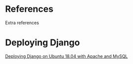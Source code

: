 # References
Extra references 

# Deploying Django
[Deploying Django on Ubuntu 18.04 with Apache and MySQL](deploying_django_ubuntu_16-04_apache_mysql.pdf)
